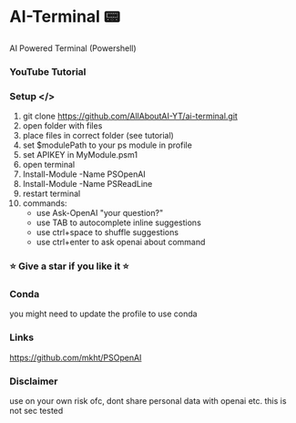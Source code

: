 # AI-Terminal 📟
AI Powered Terminal (Powershell)

### YouTube Tutorial

### Setup </>
1. git clone https://github.com/AllAboutAI-YT/ai-terminal.git
2. open folder with files
3. place files in correct folder (see tutorial)
4. set $modulePath to your ps module in profile
5. set APIKEY in MyModule.psm1
6. open terminal
7. Install-Module -Name PSOpenAI
8. Install-Module -Name PSReadLine
9. restart terminal
10. commands:
    - use Ask-OpenAI "your question?"
    - use TAB to autocomplete inline suggestions
    - use ctrl+space to shuffle suggestions
    - use ctrl+enter to ask openai about command
### ⭐ Give a star if you like it ⭐ 

### Conda
you might need to update the profile to use conda

### Links
https://github.com/mkht/PSOpenAI

### Disclaimer
use on your own risk ofc, dont share personal data with openai etc. this is not sec tested

